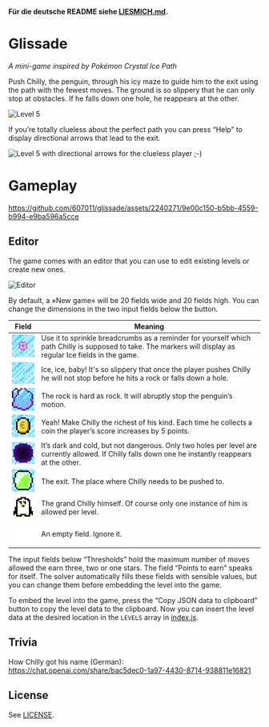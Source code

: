 **Für die deutsche README siehe [LIESMICH.md](LIESMICH.md).**

# Glissade

*A mini-game inspired by Pokémon Crystal Ice Path*

Push Chilly, the penguin, through his icy maze to guide him to the exit using the path with the fewest moves. The ground is so slippery that he can only stop at obstacles. If he falls down one hole, he reappears at the other. 

<img width="472" alt="Level 5" src="https://github.com/607011/glissade/assets/2240271/626dd2d0-bb49-46d2-b8a0-7926ab026978">

If you’re totally clueless about the perfect path you can press “Help” to display directional arrows that lead to the exit.

<img width="471" alt="Level 5 with directional arrows for the clueless player ;-)" src="https://github.com/607011/glissade/assets/2240271/ff17e45e-7ecb-401d-b9ff-ff0dceb0f7d0">


# Gameplay

https://github.com/607011/glissade/assets/2240271/9e00c150-b5bb-4559-b994-e9ba596a5cce

## Editor

The game comes with an editor that you can use to edit existing levels or create new ones.

<img width="703" alt="Editor" src="https://github.com/607011/glissade/assets/2240271/690213fc-63c9-4913-b9c2-9614f63667cf">

By default, a »New game« will be 20 fields wide and 20 fields high. You can change the dimensions in the two input fields below the button.

| Field  | Meaning                                       |
| ------ | --------------------------------------------- |
| ![](_raw/marker.png) | Use it to sprinkle breadcrumbs as a reminder for yourself which path Chilly is supposed to take. The markers will display as regular Ice fields in the game. |
 | ![](_raw/ice.png) | Ice, ice, baby! It's so slippery that once the player pushes Chilly he will not stop before he hits a rock or falls down a hole. |
 | ![](_raw/rock.png) | The rock is hard as rock. It will abruptly stop the penguin’s motion. |
 | ![](_raw/coin.png) | Yeah! Make Chilly the richest of his kind. Each time he collects a coin the player’s score increases by 5 points. |
 | ![](_raw/hole.png) | It’s dark and cold, but not dangerous. Only two holes per level are currently allowed. If Chilly falls down one he instantly reappears at the other. |
| ![](_raw/exit.png) | The exit. The place where Chilly needs to be pushed to. |
| ![](_raw/penguin.png) | The grand Chilly himself. Of course only one instance of him is allowed per level. |
| ![](_raw/empty.png) | An empty field. Ignore it. |

The input fields below “Thresholds” hold the maximum number of moves allowed the earn three, two or one stars. The field “Points to earn” speaks for itself. The solver automatically fills these fields with sensible values, but you can change them before embedding the level into the game.

To embed the level into the game, press the “Copy JSON data to clipboard” button to copy the level data to the clipboard. Now you can insert the level data at the desired location in the `LEVELS` array in [index.js](src/index.js).

## Trivia

How Chilly got his name (German): https://chat.openai.com/share/bac5dec0-1a97-4430-8714-938811e16821 

## License

See [LICENSE](LICENSE).
